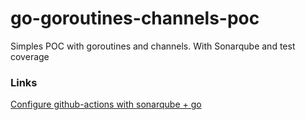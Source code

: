 # go-goroutines-channels-poc
Simples POC with goroutines and channels.
With Sonarqube and test coverage

### Links
[Configure github-actions with sonarqube + go](https://dev.to/remast/go-for-sonarcloud-with-github-actions-3pmn)